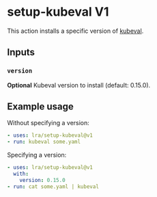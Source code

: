# setup-kubeval V1

This action installs a specific version of [kubeval](https://www.kubeval.com/).

## Inputs

### `version`

__Optional__ Kubeval version to install (default: 0.15.0).

## Example usage

Without specifying a version:

```yaml
- uses: lra/setup-kubeval@v1
- run: kubeval some.yaml
```

Specifying a version:

```yaml
- uses: lra/setup-kubeval@v1
  with:
    version: 0.15.0
- run: cat some.yaml | kubeval
```
